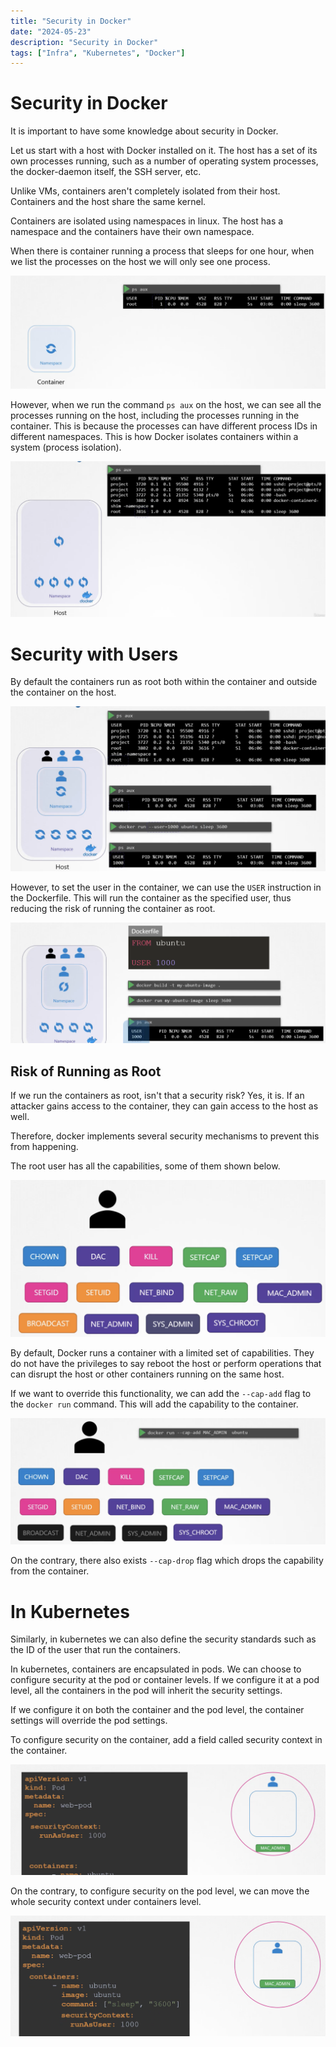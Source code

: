 ```yaml
---
title: "Security in Docker"
date: "2024-05-23"
description: "Security in Docker"
tags: ["Infra", "Kubernetes", "Docker"]
---
```


# Security in Docker

It is important to have some knowledge about security in Docker.

Let us start with a host with Docker installed on it.
The host has a set of its own processes running, such as a number of operating system processes, the docker-daemon itself, the SSH server, etc.

Unlike VMs, containers aren't completely isolated from their host. Containers and the host share the same kernel. 

Containers are isolated using namespaces in linux. The host has a namespace and the containers have their own namespace.

When there is container running a process that sleeps for one hour, when we list the processes on the host we will only see one process.

![process](../../../images/infra/kube/24-1study/k8s173/containerprocess.png)


However, when we run the command `ps aux` on the host, we can see all the processes running on the host, including the processes running in the container. This is because the processes can have different process IDs in different namespaces. This is how Docker isolates containers within a system (process isolation).

![host](../../../images/infra/kube/24-1study/k8s173/hostprocesses.png)

# Security with Users
By default the containers run as root both within the container and outside the container on the host.

![host](../../../images/infra/kube/24-1study/k8s173/user.png)

However, to set the user in the container, we can use the `USER` instruction in the Dockerfile. This will run the container as the specified user, thus reducing the risk of running the container as root.

![user1000](../../../images/infra/kube/24-1study/k8s173/user1000.png)

## Risk of Running as Root
If we run the containers as root, isn't that a security risk? Yes, it is. If an attacker gains access to the container, they can gain access to the host as well. 

Therefore, docker implements several security mechanisms to prevent this from happening.

The root user has all the capabilities, some of them shown below.

![root](../../../images/infra/kube/24-1study/k8s173/root.png)

By default, Docker runs a container with a limited set of capabilities. They do not have the privileges to say reboot the host or perform operations that can disrupt the host or other containers running on the same host.

If we want to override this functionality, we can add the `--cap-add` flag to the `docker run` command. This will add the capability to the container.

![capadd](../../../images/infra/kube/24-1study/k8s173/capadd.png)

On the contrary, there also exists `--cap-drop` flag which drops the capability from the container.


# In Kubernetes
Similarly, in kubernetes we can also define the security standards such as the ID of the user that run the containers. 

In kubernetes, containers are encapsulated in pods. We can choose to configure security at the pod or container levels. If we configure it at a pod level, all the containers in the pod will inherit the security settings.

If we configure it on both the container and the pod level, the container settings will override the pod settings. 

To configure security on the container, add a field called security context in the container.

![sec](../../../images/infra/kube/24-1study/k8s173/sec.png)

On the contrary, to configure security on the pod level, we can move the whole security context under containers level.

![cont](../../../images/infra/kube/24-1study/k8s173/container.png)